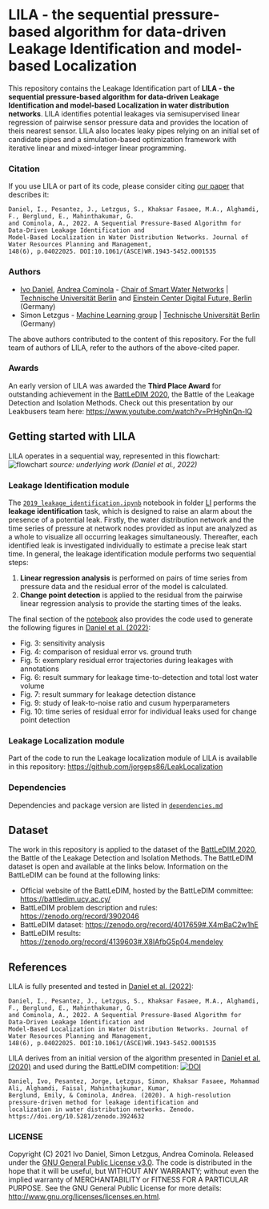 # LILA - the sequential pressure-based algorithm for data-driven Leakage Identification and model-based Localization
This repository contains the Leakage Identification part of **LILA - the sequential pressure-based algorithm for data-driven Leakage Identification
and model-based Localization in water distribution networks**. LILA identifies potential leakages via semisupervised linear regression of pairwise sensor pressure data and provides the location of theis nearest sensor. LILA also locates leaky pipes relying on an initial set of candidate pipes and a simulation-based optimization framework with iterative linear and mixed-integer linear programming.

### Citation
If you use LILA or part of its code, please consider citing [our paper](https://ascelibrary.org/doi/epdf/10.1061/%28ASCE%29WR.1943-5452.0001535) that describes it:
```
Daniel, I., Pesantez, J., Letzgus, S., Khaksar Fasaee, M.A., Alghamdi, F., Berglund, E., Mahinthakumar, G. 
and Cominola, A., 2022. A Sequential Pressure-Based Algorithm for Data-Driven Leakage Identification and 
Model-Based Localization in Water Distribution Networks. Journal of Water Resources Planning and Management, 
148(6), p.04022025. DOI:10.1061/(ASCE)WR.1943-5452.0001535
```
### Authors
- [Ivo Daniel](https://www.swn.tu-berlin.de/menue/team/msc_ivo_daniel/), [Andrea Cominola](https://www.swn.tu-berlin.de/menue/team/prof_dr_andrea_cominola/) - [Chair of Smart Water Networks](https://swn.tu-berlin.de) | [Technische Universität Berlin](https://tu.berlin) and [Einstein Center Digital Future, Berlin](https://digital-future.berlin) (Germany)
- Simon Letzgus - [Machine Learning group](https://www.ml.tu-berlin.de/menue/machine_learning/) | [Technische Universität Berlin](https://tu.berlin) (Germany)

The above authors contributed to the content of this repository. For the full team of authors of LILA, refer to the authors of the above-cited paper.

### Awards
An early version of LILA was awarded the **Third Place Award** for outstanding achievement in the [BattLeDIM 2020](https://battledim.ucy.ac.cy), the Battle of the Leakage Detection and Isolation Methods. Check out this presentation by our Leakbusers team here: https://www.youtube.com/watch?v=PrHgNnQn-lQ

## Getting started with LILA
LILA operates in a sequential way, represented in this flowchart:
![flowchart](LILA_flowchart.png)
*source: underlying work (Daniel et al., 2022)*

### Leakage Identification module
The [```2019_leakage_identification.ipynb```](LI/2019_leakage_identification.ipynb) notebook in folder [LI](LI/) performs the **leakage identification** task, which is designed to raise an alarm about the presence of a potential leak. Firstly, the water distribution network and the time series of pressure at network nodes provided as input are analyzed as a whole to visualize all occurring leakages simultaneously. Thereafter, each identified leak is investigated individually to estimate a precise leak start time.
In general, the leakage identification module performs two sequential steps:
1. **Linear regression analysis** is performed on pairs of time series from pressure data and the residual error of the model is calculated.
2. **Change point detection** is applied to the residual from the pairwise linear regression analysis to provide the starting times of the leaks.

The final section of the [notebook](LI/2019_leakage_identification.ipynb) also provides the code used to generate the following figures in [Daniel et al. (2022)](DOI:10.1061/(ASCE)WR.1943-5452.0001535):
- Fig. 3: sensitivity analysis
- Fig. 4: comparison of residual error vs. ground truth
- Fig. 5: exemplary residual error trajectories during leakages with annotations
- Fig. 6: result summary for leakage time-to-detection and total lost water volume
- Fig. 7: result summary for leakage detection distance
- Fig. 9: study of leak-to-noise ratio and cusum hyperparameters
- Fig. 10: time series of residual error for individual leaks used for change point detection

### Leakage Localization module
Part of the code to run the Leakage localization module of LILA is availablle in this repository:
https://github.com/jorgeps86/LeakLocalization

### Dependencies
Dependencies and package version are listed in [```dependencies.md```](https://github.com/SWN-group-at-TU-Berlin/LILA/blob/main/dependencies.md)

## Dataset
The work in this repository is applied to the dataset of the [BattLeDIM 2020](https://battledim.ucy.ac.cy/), the Battle of the Leakage Detection and Isolation Methods. The BattLeDIM dataset is open and available at the links below.
Information on the BattLeDIM can be found at the following links:
- Official website of the BattLeDIM, hosted by the BattLeDIM committee:  https://battledim.ucy.ac.cy/
- BattLeDIM problem description and rules: https://zenodo.org/record/3902046
- BattLeDIM dataset: https://zenodo.org/record/4017659#.X4mBaC2w1hE
- BattLeDIM results: https://zenodo.org/record/4139603#.X8lAfbG5p04.mendeley

## References
LILA is fully presented and tested in [Daniel et al. (2022)](DOI:10.1061/(ASCE)WR.1943-5452.0001535):
```
Daniel, I., Pesantez, J., Letzgus, S., Khaksar Fasaee, M.A., Alghamdi, F., Berglund, E., Mahinthakumar, G. 
and Cominola, A., 2022. A Sequential Pressure-Based Algorithm for Data-Driven Leakage Identification and 
Model-Based Localization in Water Distribution Networks. Journal of Water Resources Planning and Management, 
148(6), p.04022025. DOI:10.1061/(ASCE)WR.1943-5452.0001535
```
LILA derives from an initial version of the algorithm presented in [Daniel et al. (2020)](https://doi.org/10.5281/zenodo.3924632) and used during the BattLeDIM competition: [![DOI](https://zenodo.org/badge/DOI/10.5281/zenodo.3924632.svg)](https://doi.org/10.5281/zenodo.3924632)
```
Daniel, Ivo, Pesantez, Jorge, Letzgus, Simon, Khaksar Fasaee, Mohammad Ali, Alghamdi, Faisal, Mahinthajkumar, Kumar,
Berglund, Emily, & Cominola, Andrea. (2020). A high-resolution pressure-driven method for leakage identification and
localization in water distribution networks. Zenodo. https://doi.org/10.5281/zenodo.3924632
```

### LICENSE
Copyright (C) 2021 Ivo Daniel, Simon Letzgus, Andrea Cominola. Released under the [GNU General Public License v3.0](LICENSE). The code is distributed in the hope that it will be useful, but WITHOUT ANY WARRANTY; without even the implied warranty of MERCHANTABILITY or FITNESS FOR A PARTICULAR PURPOSE. See the GNU General Public License for more details: http://www.gnu.org/licenses/licenses.en.html.

